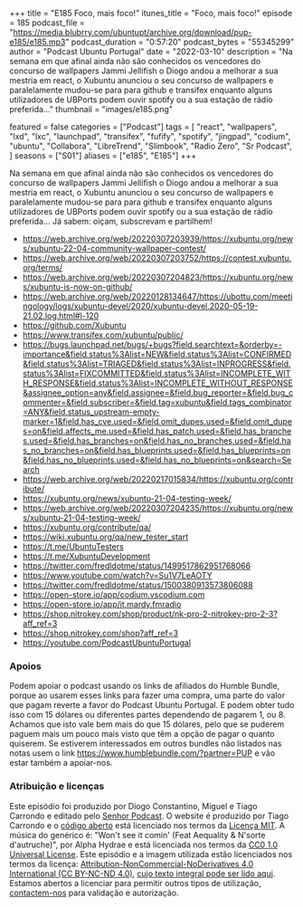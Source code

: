 +++
title = "E185 Foco, mais foco!"
itunes_title = "Foco, mais foco!"
episode = 185
podcast_file = "https://media.blubrry.com/ubuntupt/archive.org/download/pup-e185/e185.mp3"
podcast_duration = "0:57:20"
podcast_bytes = "55345299"
author = "Podcast Ubuntu Portugal"
date = "2022-03-10"
description = "Na semana em que afinal ainda não são conhecidos os vencedores do concurso de wallpapers Jammi Jellifish o Diogo andou a melhorar a sua mestria em react, o Xubuntu anunciou o seu concurso de wallpapers e paralelamente mudou-se para para github e transifex enquanto alguns utilizadores de UBPorts podem ouvir spotify ou a sua estação de rádio preferida…"
thumbnail = "images/e185.png"

featured = false
categories = ["Podcast"]
tags = [
  "react",
  "wallpapers",
  "lxd",
  "lxc",
  "launchpad",
  "transifex",
  "fufify",
  "spotify",
  "jingpad",
  "codium",
  "ubuntu",
  "Collabora",
  "LibreTrend",
  "Slimbook",
  "Radio Zero",
  "Sr Podcast",
]
seasons = ["S01"]
aliases = ["e185", "E185"]
+++

Na semana em que afinal ainda não são conhecidos os vencedores do concurso de wallpapers Jammi Jellifish o Diogo andou a melhorar a sua mestria em react, o Xubuntu anunciou o seu concurso de wallpapers e paralelamente mudou-se para para github e transifex enquanto alguns utilizadores de UBPorts podem ouvir spotify ou a sua estação de rádio preferida…
Já sabem: oiçam, subscrevam e partilhem!

* https://web.archive.org/web/20220307203939/https://xubuntu.org/news/xubuntu-22-04-community-wallpaper-contest/
* https://web.archive.org/web/20220307203752/https://contest.xubuntu.org/terms/
* https://web.archive.org/web/20220307204823/https://xubuntu.org/news/xubuntu-is-now-on-github/
* https://web.archive.org/web/20220128134647/https://ubottu.com/meetingology/logs/xubuntu-devel/2020/xubuntu-devel.2020-05-19-21.02.log.html#l-120
* https://github.com/Xubuntu
* https://www.transifex.com/xubuntu/public/
* https://bugs.launchpad.net/bugs/+bugs?field.searchtext=&orderby=-importance&field.status%3Alist=NEW&field.status%3Alist=CONFIRMED&field.status%3Alist=TRIAGED&field.status%3Alist=INPROGRESS&field.status%3Alist=FIXCOMMITTED&field.status%3Alist=INCOMPLETE_WITH_RESPONSE&field.status%3Alist=INCOMPLETE_WITHOUT_RESPONSE&assignee_option=any&field.assignee=&field.bug_reporter=&field.bug_commenter=&field.subscriber=&field.tag=xubuntu&field.tags_combinator=ANY&field.status_upstream-empty-marker=1&field.has_cve.used=&field.omit_dupes.used=&field.omit_dupes=on&field.affects_me.used=&field.has_patch.used=&field.has_branches.used=&field.has_branches=on&field.has_no_branches.used=&field.has_no_branches=on&field.has_blueprints.used=&field.has_blueprints=on&field.has_no_blueprints.used=&field.has_no_blueprints=on&search=Search
* https://web.archive.org/web/20220217015834/https://xubuntu.org/contribute/
* https://xubuntu.org/news/xubuntu-21-04-testing-week/
* https://web.archive.org/web/20220307204235/https://xubuntu.org/news/xubuntu-21-04-testing-week/
* https://xubuntu.org/contribute/qa/
* https://wiki.xubuntu.org/qa/new_tester_start
* https://t.me/UbuntuTesters
* https://t.me/XubuntuDevelopment
* https://twitter.com/fredldotme/status/1499517862951768066
* https://www.youtube.com/watch?v=Su1V7LeAOTY
* https://twitter.com/fredldotme/status/1500380913573806088
* https://open-store.io/app/codium.vscodium.com
* https://open-store.io/app/it.mardy.fmradio
* https://shop.nitrokey.com/shop/product/nk-pro-2-nitrokey-pro-2-3?aff_ref=3
* https://shop.nitrokey.com/shop?aff_ref=3
* https://youtube.com/PodcastUbuntuPortugal


### Apoios
Podem apoiar o podcast usando os links de afiliados do Humble Bundle, porque ao usarem esses links para fazer uma compra, uma parte do valor que pagam reverte a favor do Podcast Ubuntu Portugal.
E podem obter tudo isso com 15 dólares ou diferentes partes dependendo de pagarem 1, ou 8.
Achamos que isto vale bem mais do que 15 dólares, pelo que se puderem paguem mais um pouco mais visto que têm a opção de pagar o quanto quiserem.
Se estiverem interessados em outros bundles não listados nas notas usem o link https://www.humblebundle.com/?partner=PUP e vão estar também a apoiar-nos.

### Atribuição e licenças
Este episódio foi produzido por Diogo Constantino, Miguel e Tiago Carrondo e editado pelo [Senhor Podcast](https://senhorpodcast.pt/).
O website é produzido por Tiago Carrondo e o [código aberto](https://gitlab.com/podcastubuntuportugal/website) está licenciado nos termos da [Licença MIT](https://gitlab.com/podcastubuntuportugal/website/main/LICENSE).
A música do genérico é: "Won't see it comin' (Feat Aequality & N'sorte d'autruche)", por Alpha Hydrae e está licenciada nos termos da [CC0 1.0 Universal License](https://creativecommons.org/publicdomain/zero/1.0/).
Este episódio e a imagem utilizada estão licenciados nos termos da licença: [Attribution-NonCommercial-NoDerivatives 4.0 International (CC BY-NC-ND 4.0)](https://creativecommons.org/licenses/by-nc-nd/4.0/), [cujo texto integral pode ser lido aqui](https://creativecommons.org/licenses/by-nc-nd/4.0/legalcode). Estamos abertos a licenciar para permitir outros tipos de utilização, [contactem-nos](https://podcastubuntuportugal.org/contactos) para validação e autorização.

